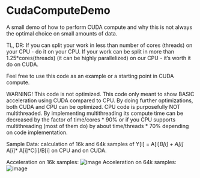 # CudaComputeDemo
A small demo of how to perform CUDA compute and why this is not always the optimal choice on small amounts of data.

TL, DR: If you can split your work in less than number of cores (threads) on your CPU - do it on your CPU. If your work can be split in more than 1.25*cores(threads) (it can be highly parallelized) on our CPU - it’s worth it do on CUDA.  

Feel free to use this code as an example or a starting point in CUDA compute.

WARNING! This code is not optimized. This code only meant to show BASIC acceleration using CUDA compared to CPU. By doing further optimizations, both CUDA and CPU can be optimized. CPU code is purposefully NOT multithreaded. By implementing multithreading its compute time can be decreased by the factor of time/cores * 90% or if you CPU supports multithreading (most of them do) by about time/threads * 70% depending on code implementation.

Sample Data: calculation of 16k and 64k samples of Y[i] = A[i]*B[i] + A[i]* A[i]* A[i]*C[i]/B[i] on CPU and on CUDA.

Acceleration on 16k samples: ![image](https://user-images.githubusercontent.com/102085875/232715266-ef0abd1a-6ea8-4ee6-91ad-1741daa61335.png)
Acceleration on 64k samples: ![image](https://user-images.githubusercontent.com/102085875/232715338-b22d7194-7d82-4c3c-9643-60b279edde3e.png)
